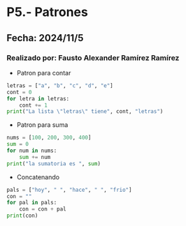 # P5.- Patrones
## Fecha: 2024/11/5
### Realizado por: Fausto Alexander Ramírez Ramírez

- Patron para contar
``` python
letras = ["a", "b", "c", "d", "e"] 
cont = 0
for letra in letras:
    cont += 1
print("La lista \"letras\" tiene", cont, "letras")
```
- Patron para suma
``` python
nums = [100, 200, 300, 400]
sum = 0
for num in nums:
    sum += num
print("la sumatoria es ", sum)
```
- Concatenando
``` python
pals = ["hoy", " ", "hace", " ", "frio"]
con = ""
for pal in pals:
    con = con + pal
print(con)
